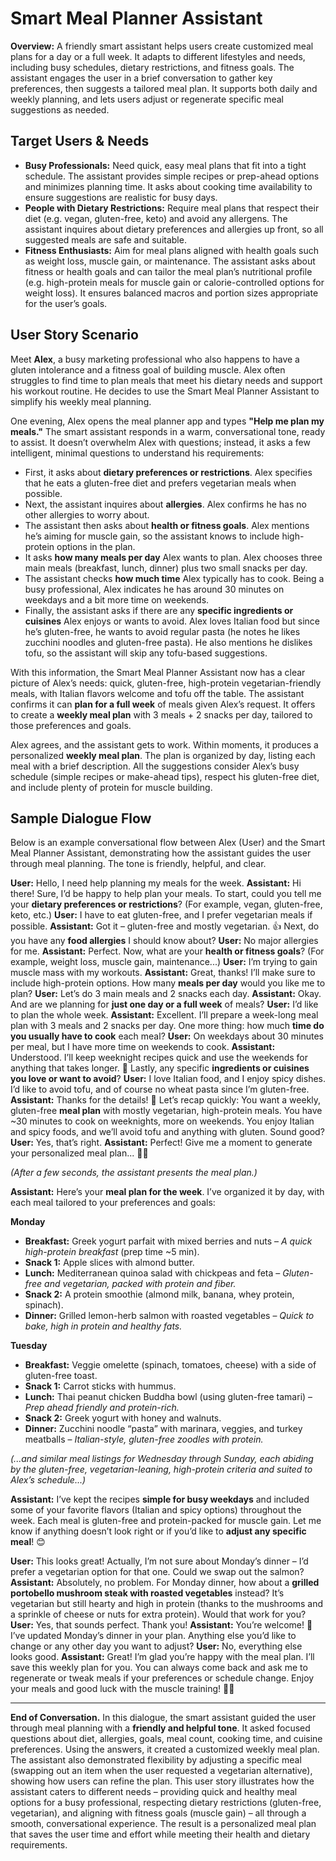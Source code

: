 # Smart Meal Planner Assistant

**Overview:** A friendly smart assistant helps users create customized meal plans for a day or a full week. It adapts to different lifestyles and needs, including busy schedules, dietary restrictions, and fitness goals. The assistant engages the user in a brief conversation to gather key preferences, then suggests a tailored meal plan. It supports both daily and weekly planning, and lets users adjust or regenerate specific meal suggestions as needed.

## Target Users & Needs

* **Busy Professionals:** Need quick, easy meal plans that fit into a tight schedule. The assistant provides simple recipes or prep-ahead options and minimizes planning time. It asks about cooking time availability to ensure suggestions are realistic for busy days.
* **People with Dietary Restrictions:** Require meal plans that respect their diet (e.g. vegan, gluten-free, keto) and avoid any allergens. The assistant inquires about dietary preferences and allergies up front, so all suggested meals are safe and suitable.
* **Fitness Enthusiasts:** Aim for meal plans aligned with health goals such as weight loss, muscle gain, or maintenance. The assistant asks about fitness or health goals and can tailor the meal plan’s nutritional profile (e.g. high-protein meals for muscle gain or calorie-controlled options for weight loss). It ensures balanced macros and portion sizes appropriate for the user’s goals.

## User Story Scenario

Meet **Alex**, a busy marketing professional who also happens to have a gluten intolerance and a fitness goal of building muscle. Alex often struggles to find time to plan meals that meet his dietary needs and support his workout routine. He decides to use the Smart Meal Planner Assistant to simplify his weekly meal planning.

One evening, Alex opens the meal planner app and types **"Help me plan my meals."** The smart assistant responds in a warm, conversational tone, ready to assist. It doesn’t overwhelm Alex with questions; instead, it asks a few intelligent, minimal questions to understand his requirements:

* First, it asks about **dietary preferences or restrictions**. Alex specifies that he eats a gluten-free diet and prefers vegetarian meals when possible.
* Next, the assistant inquires about **allergies**. Alex confirms he has no other allergies to worry about.
* The assistant then asks about **health or fitness goals**. Alex mentions he’s aiming for muscle gain, so the assistant knows to include high-protein options in the plan.
* It asks **how many meals per day** Alex wants to plan. Alex chooses three main meals (breakfast, lunch, dinner) plus two small snacks per day.
* The assistant checks **how much time** Alex typically has to cook. Being a busy professional, Alex indicates he has around 30 minutes on weekdays and a bit more time on weekends.
* Finally, the assistant asks if there are any **specific ingredients or cuisines** Alex enjoys or wants to avoid. Alex loves Italian food but since he’s gluten-free, he wants to avoid regular pasta (he notes he likes zucchini noodles and gluten-free pasta). He also mentions he dislikes tofu, so the assistant will skip any tofu-based suggestions.

With this information, the Smart Meal Planner Assistant now has a clear picture of Alex’s needs: quick, gluten-free, high-protein vegetarian-friendly meals, with Italian flavors welcome and tofu off the table. The assistant confirms it can **plan for a full week** of meals given Alex’s request. It offers to create a **weekly meal plan** with 3 meals + 2 snacks per day, tailored to those preferences and goals.

Alex agrees, and the assistant gets to work. Within moments, it produces a personalized **weekly meal plan**. The plan is organized by day, listing each meal with a brief description. All the suggestions consider Alex’s busy schedule (simple recipes or make-ahead tips), respect his gluten-free diet, and include plenty of protein for muscle building.

## Sample Dialogue Flow

Below is an example conversational flow between Alex (User) and the Smart Meal Planner Assistant, demonstrating how the assistant guides the user through meal planning. The tone is friendly, helpful, and clear.

**User:** Hello, I need help planning my meals for the week.
**Assistant:** Hi there! Sure, I’d be happy to help plan your meals. To start, could you tell me your **dietary preferences or restrictions**? (For example, vegan, gluten-free, keto, etc.)
**User:** I have to eat gluten-free, and I prefer vegetarian meals if possible.
**Assistant:** Got it – gluten-free and mostly vegetarian. 👍 Next, do you have any **food allergies** I should know about?
**User:** No major allergies for me.
**Assistant:** Perfect. Now, what are your **health or fitness goals**? (For example, weight loss, muscle gain, maintenance...)
**User:** I’m trying to gain muscle mass with my workouts.
**Assistant:** Great, thanks! I’ll make sure to include high-protein options. How many **meals per day** would you like me to plan?
**User:** Let’s do 3 main meals and 2 snacks each day.
**Assistant:** Okay. And are we planning for **just one day or a full week** of meals?
**User:** I’d like to plan the whole week.
**Assistant:** Excellent. I’ll prepare a week-long meal plan with 3 meals and 2 snacks per day. One more thing: how much **time do you usually have to cook** each meal?
**User:** On weekdays about 30 minutes per meal, but I have more time on weekends to cook.
**Assistant:** Understood. I’ll keep weeknight recipes quick and use the weekends for anything that takes longer. 🤗 Lastly, any specific **ingredients or cuisines you love or want to avoid**?
**User:** I love Italian food, and I enjoy spicy dishes. I’d like to avoid tofu, and of course no wheat pasta since I’m gluten-free.
**Assistant:** Thanks for the details! 🎉 Let’s recap quickly: You want a weekly, gluten-free **meal plan** with mostly vegetarian, high-protein meals. You have \~30 minutes to cook on weeknights, more on weekends. You enjoy Italian and spicy foods, and we’ll avoid tofu and anything with gluten. Sound good?
**User:** Yes, that’s right.
**Assistant:** Perfect! Give me a moment to generate your personalized meal plan... 🤖🍳

*(After a few seconds, the assistant presents the meal plan.)*

**Assistant:** Here’s your **meal plan for the week**. I’ve organized it by day, with each meal tailored to your preferences and goals:

**Monday**

* **Breakfast:** Greek yogurt parfait with mixed berries and nuts – *A quick high-protein breakfast* (prep time \~5 min).
* **Snack 1:** Apple slices with almond butter.
* **Lunch:** Mediterranean quinoa salad with chickpeas and feta – *Gluten-free and vegetarian, packed with protein and fiber.*
* **Snack 2:** A protein smoothie (almond milk, banana, whey protein, spinach).
* **Dinner:** Grilled lemon-herb salmon with roasted vegetables – *Quick to bake, high in protein and healthy fats.*

**Tuesday**

* **Breakfast:** Veggie omelette (spinach, tomatoes, cheese) with a side of gluten-free toast.
* **Snack 1:** Carrot sticks with hummus.
* **Lunch:** Thai peanut chicken Buddha bowl (using gluten-free tamari) – *Prep ahead friendly and protein-rich.*
* **Snack 2:** Greek yogurt with honey and walnuts.
* **Dinner:** Zucchini noodle “pasta” with marinara, veggies, and turkey meatballs – *Italian-style, gluten-free zoodles with protein.*

*(...and similar meal listings for Wednesday through Sunday, each abiding by the gluten-free, vegetarian-leaning, high-protein criteria and suited to Alex’s schedule...)*

**Assistant:** I’ve kept the recipes **simple for busy weekdays** and included some of your favorite flavors (Italian and spicy options) throughout the week. Each meal is gluten-free and protein-packed for muscle gain. Let me know if anything doesn’t look right or if you’d like to **adjust any specific meal**! 😊

**User:** This looks great! Actually, I’m not sure about Monday’s dinner – I’d prefer a vegetarian option for that one. Could we swap out the salmon?
**Assistant:** Absolutely, no problem. For Monday dinner, how about a **grilled portobello mushroom steak with roasted vegetables** instead? It’s vegetarian but still hearty and high in protein (thanks to the mushrooms and a sprinkle of cheese or nuts for extra protein). Would that work for you?
**User:** Yes, that sounds perfect. Thank you!
**Assistant:** You’re welcome! 🤗 I’ve updated Monday’s dinner in your plan. Anything else you’d like to change or any other day you want to adjust?
**User:** No, everything else looks good.
**Assistant:** Great! I’m glad you’re happy with the meal plan. I’ll save this weekly plan for you. You can always come back and ask me to regenerate or tweak meals if your preferences or schedule change. Enjoy your meals and good luck with the muscle training! 🥦💪

---

**End of Conversation.** In this dialogue, the smart assistant guided the user through meal planning with a **friendly and helpful tone**. It asked focused questions about diet, allergies, goals, meal count, cooking time, and cuisine preferences. Using the answers, it created a customized weekly meal plan. The assistant also demonstrated flexibility by adjusting a specific meal (swapping out an item when the user requested a vegetarian alternative), showing how users can refine the plan. This user story illustrates how the assistant caters to different needs – providing quick and healthy meal options for a busy professional, respecting dietary restrictions (gluten-free, vegetarian), and aligning with fitness goals (muscle gain) – all through a smooth, conversational experience. The result is a personalized meal plan that saves the user time and effort while meeting their health and dietary requirements.
